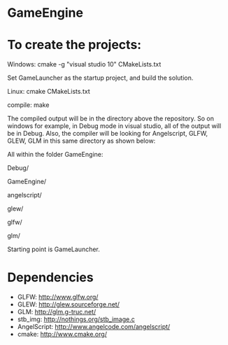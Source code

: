 GameEngine
==========


# To create the projects:

Windows: cmake -g "visual studio 10" CMakeLists.txt

Set GameLauncher as the startup project, and build the solution.

Linux: cmake CMakeLists.txt

compile: make

The compiled output will be in the directory above the repository. So on windows for example, in Debug mode in visual studio, all of the output will be in Debug. 
Also, the compiler will be looking for Angelscript, GLFW, GLEW, GLM in this same directory as shown below:

All within the folder GameEngine:

Debug/

GameEngine/

angelscript/

glew/

glfw/

glm/

Starting point is GameLauncher.

Dependencies
==========

* GLFW: http://www.glfw.org/
* GLEW: http://glew.sourceforge.net/
* GLM: http://glm.g-truc.net/
* stb_img: http://nothings.org/stb_image.c
* AngelScript: http://www.angelcode.com/angelscript/
* cmake: http://www.cmake.org/


